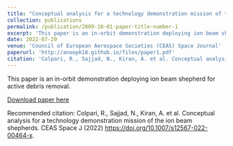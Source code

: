 ```yaml
---
title: "Conceptual analysis for a technology demonstration mission of the Ion Beam Shepherd (IBS)"
collection: publications
permalink: /publication/2009-10-01-paper-title-number-1
excerpt: 'This paper is an in-orbit demonstration deploying ion beam shepherd for active debris removal.'
date: 2022-07-29
venue: 'Council of European Aerospace Societies (CEAS) Space Journal'
paperurl: 'http://anoopk18.github.io/files/paper1.pdf'
citation: 'Colpari, R., Sajjad, N., Kiran, A. et al. Conceptual analysis for a technology demonstration mission of the ion beam shepherds. CEAS Space J (2022). https://doi.org/10.1007/s12567-022-00464-x.'
---
```


This paper is an in-orbit demonstration deploying ion beam shepherd for active debris removal.

[Download paper here](http://anoopk18.github.io/files/paper1.pdf)

Recommended citation: Colpari, R., Sajjad, N., Kiran, A. et al. Conceptual analysis for a technology demonstration mission of the ion beam shepherds. CEAS Space J (2022) https://doi.org/10.1007/s12567-022-00464-x.
